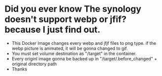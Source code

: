 # Did you ever know The synology doesn't support webp or jfif? because I just find out.
- This Docker Image changes every webp and jfjf files to png type. if the webp picture is animated, it will be gonna changed to gif.
- You must set volume destination as "/target" in the container.
- Every originl image gonna be backed up in "/target/.before_changed" + original directory path
- Thanks
